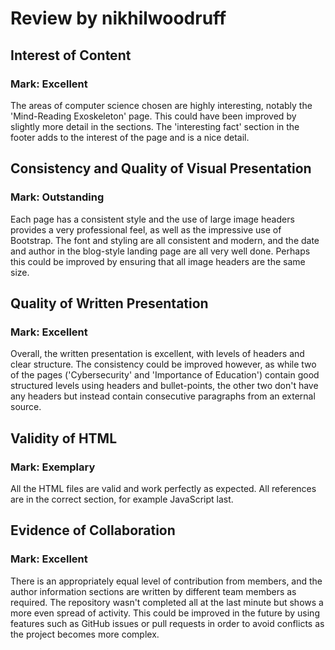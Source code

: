 # Review by nikhilwoodruff

## Interest of Content
### Mark: Excellent
The areas of computer science chosen are highly interesting, notably the 'Mind-Reading Exoskeleton' page. This could have been improved by slightly more detail in the sections. The 'interesting fact' section in the footer adds to the interest of the page and is a nice detail.

## Consistency and Quality of Visual Presentation
### Mark: Outstanding
Each page has a consistent style and the use of large image headers provides a very professional feel, as well as the impressive use of Bootstrap. The font and styling are all consistent and modern, and the date and author in the blog-style landing page are all very well done. Perhaps this could be improved by ensuring that all image headers are the same size. 

## Quality of Written Presentation
### Mark: Excellent
Overall, the written presentation is excellent, with levels of headers and clear structure. The consistency could be improved however, as while two of the pages ('Cybersecurity' and 'Importance of Education') contain good structured levels using headers and bullet-points, the other two don't have any headers but instead contain consecutive paragraphs from an external source.

## Validity of HTML
### Mark: Exemplary
All the HTML files are valid and work perfectly as expected. All references are in the correct section, for example JavaScript last.

## Evidence of Collaboration
### Mark: Excellent
There is an appropriately equal level of contribution from members, and the author information sections are written by different team members as required. The repository wasn't completed all at the last minute but shows a more even spread of activity. This could be improved in the future by using features such as GitHub issues or pull requests in order to avoid conflicts as the project becomes more complex.
